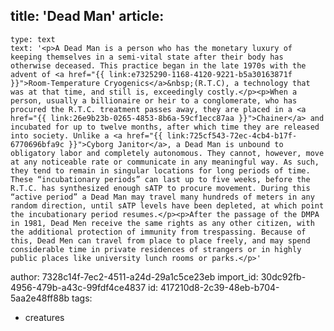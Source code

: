title: 'Dead Man'
article:
  -
    type: text
    text: '<p>A Dead Man is a person who has the monetary luxury of keeping themselves in a semi-vital state after their body has otherwise deceased. This practice began in the late 1970s with the advent of <a href="{{ link:e7325290-1168-4120-9221-b5a30163871f }}">Room-Temperature Cryogenics</a>&nbsp;(R.T.C), a technology that was at that time, and still is, exceedingly costly.</p><p>When a person, usually a billionaire or heir to a conglomerate, who has procured the R.T.C. treatment passes away, they are placed in a <a href="{{ link:26e9b23b-0265-4853-8b6a-59cf1ecc87aa }}">Chainer</a> and incubated for up to twelve months, after which time they are released into society. Unlike a <a href="{{ link:725cf543-72ec-4cb4-b17f-6770696bfa9c }}">Cyborg Janitor</a>, a Dead Man is unbound to obligatory labor and completely autonomous. They cannot, however, move at any noticeable rate or communicate in any meaningful way. As such, they tend to remain in singular locations for long periods of time. These “incubationary periods” can last up to five weeks, before the R.T.C. has synthesized enough sATP to procure movement. During this “active period” a Dead Man may travel many hundreds of meters in any random direction, until sATP levels have been depleted, at which point the incubationary period resumes.</p><p>After the passage of the DMPA in 1981, Dead Men receive the same rights as any other citizen, with the additional protection of immunity from trespassing. Because of this, Dead Men can travel from place to place freely, and may spend considerable time in private residences of strangers or in highly public places like university lunch rooms or parks.</p>'
author: 7328c14f-7ec2-4511-a24d-29a1c5ce23eb
import_id: 30dc92fb-4956-479b-a43c-99fdf4ce4837
id: 417210d8-2c39-48eb-b704-5aa2e48ff88b
tags:
  - creatures
